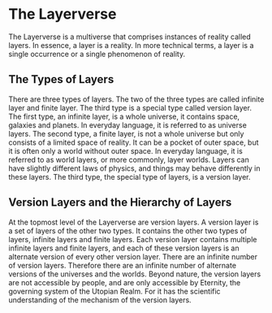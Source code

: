 # The Layerverse

The Layerverse is a multiverse that comprises instances of reality called layers.
In essence, a layer is a reality.
In more technical terms, a layer is a single occurrence or a single phenomenon of reality.

## The Types of Layers

There are three types of layers.
The two of the three types are called infinite layer and finite layer.
The third type is a special type called version layer.
The first type, an infinite layer, is a whole universe, it contains space, galaxies and planets. In everyday language, it is referred to as universe layers.
The second type, a finite layer, is not a whole universe but only consists of a limited space of reality. It can be a pocket of outer space, but it is often only a world without outer space. In everyday language, it is referred to as world layers, or more commonly, layer worlds.
Layers can have slightly different laws of physics, and things may behave differently in these layers.
The third type, the special type of layers, is a version layer.

## Version Layers and the Hierarchy of Layers

At the topmost level of the Layerverse are version layers.
A version layer is a set of layers of the other two types.
It contains the other two types of layers, infinite layers and finite layers.
Each version layer contains multiple infinite layers and finite layers, and each of these version layers is an alternate version of every other version layer.
There are an infinite number of version layers. Therefore there are an infinite number of alternate versions of the universes and the worlds.
Beyond nature, the version layers are not accessible by people, and are only accessible by Eternity, the governing system of the Utopian Realm. For it has the scientific understanding of the mechanism of the version layers.